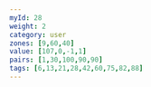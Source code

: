 ```yaml
---
myId: 28
weight: 2
category: user
zones: [9,60,40]
value: [107,0,-1,1]
pairs: [1,30,100,90,90]
tags: [6,13,21,28,42,60,75,82,88]
---
```

